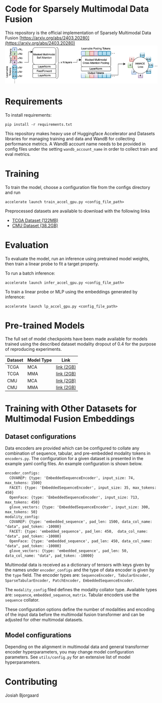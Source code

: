 # Code for Sparsely Multimodal Data Fusion

This repository is the official implementation of Sparsely Multimodal Data Fusion
[https://arxiv.org/abs/2403.20280](https://arxiv.org/abs/2403.20280)
![Model](./figures/figure0.png)


# Requirements

To install requirements:

```angular2html
pip install -r requirements.txt
```

This repository makes heavy use of Huggingface Accelerator and Datasets libraries for managing training and data and WandB for collecting performance metrics. A WandB account name needs to be provided in config files under the setting `wandb_account_name` in order to collect train and eval metrics.

# Training
To train the model, choose a configuration file from the configs directory and run

```angular2html
accelerate launch train_accel_gpu.py <config_file_path>
```

Preprocessed datasets are available to download with the following links
* [TCGA Dataset (122MB)](https://mca-paper-neurips-2024.s3.us-west-2.amazonaws.com/tcga_dataset.tar.gz)
* [CMU Dataset (38.2GB)](https://mca-paper-neurips-2024.s3.us-west-2.amazonaws.com/cmu.dataset.tar.gz)

# Evaluation
To evaluate the model, run an inference using pretrained model weights, then train a linear probe to fit a target property.

To run a batch inference:

```angular2html
accelerate launch infer_accel_gpu.py <config_file_path>
```

To train a linear probe or MLP using the embeddings generated by inference:

```angular2html
accelerate launch lp_accel_gpu.py <config_file_path>
```

# Pre-trained Models

The full set of model checkpoints have been made available for models trained using the described dataset modality dropout of 0.4 for the purpose of reproducing experiments.

| Dataset | Model Type | Link                                                                                |
|---------|-----|-------------------------------------------------------------------------------------|
| TCGA    | MCA | [link (2GB)](s3://mca-paper-neurips-2024/training_output_01_06_08_03_2024_2.tar.gz) |
| TCGA    | MMA | [link (2GB)](s3://mca-paper-neurips-2024/training_output_01_03_08_03_2024_1.tar.gz) |
| CMU     | MCA | [link (2GB)](s3://mca-paper-neurips-2024/training_output_19_23_06_03_2024_3)        |
| CMU     | MMA | [link (2GB)](s3://mca-paper-neurips-2024/training_output_19_23_06_03_2024_9)        |

# Training with Other Datasets for Multimodal Fusion Embeddings

## Dataset configurations
Data encoders are provided which can be configured to collate any combination of sequence, tabular, and pre-embedded modality tokens in `encoders.py`. The configuration for a given dataset is presented in the example yaml config files. An example configuration is shown below.

```angular2html
encoder_configs:
  COVAREP: {type: 'EmbeddedSequenceEncoder', input_size: 74, max_tokens: 1500}
  FACET: {type: 'EmbeddedSequenceEncoder', input_size: 35, max_tokens: 450}
  OpenFace: {type: 'EmbeddedSequenceEncoder', input_size: 713, max_tokens: 450}
  glove_vectors: {type: 'EmbeddedSequenceEncoder', input_size: 300, max_tokens: 50}
modality_config:
  COVAREP: {type: 'embedded_sequence', pad_len: 1500, data_col_name: "data", pad_token: -10000}
  FACET: {type: 'embedded_sequence', pad_len: 450,  data_col_name: "data", pad_token: -10000}
  OpenFace: {type: 'embedded_sequence', pad_len: 450, data_col_name: "data", pad_token: -10000}
  glove_vectors: {type: 'embedded_sequence', pad_len: 50, data_col_name: "data", pad_token: -10000}
```

Multimodal data is received as a dictionary of tensors with keys given by the names under `encoder_configs` and the type of data encoder is given by the `type` field. The encoder types are: `SequenceEncoder, TabularEncoder, SparseTabularEncoder, PatchEncoder, EmbeddedSequenceEncoder`.

The `modality_config` filed defines the modality collator type. Available types are: `sequence`, `embedded_sequence`, `matrix`. Tabular encoders use the `sequence` collator.

These configuration options define the number of modalities and encoding of the input data before the multimodal fusion transformer and can be adjusted for other multimodal datasets.

## Model configurations
Depending on the alignment in multimodal data and general transformer encoder hyperparameters, you may change model configuration parameters. See `utils/config.py` for an extensive list of model hyperparameters.

# Contributing

Josiah Bjorgaard

